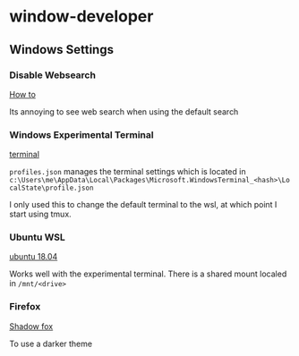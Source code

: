 # window-developer


## Windows Settings

### Disable Websearch
[How to](https://pureinfotech.com/disable-web-search-windows-10-version-1803/)

Its annoying to see web search when using the default search

### Windows Experimental Terminal
[terminal](https://github.com/microsoft/terminal)

`profiles.json` manages the terminal settings which is located in `c:\Users\me\AppData\Local\Packages\Microsoft.WindowsTerminal_<hash>\LocalState\profile.json`

I only used this to change the default terminal to the wsl, at which point I start using tmux. 

### Ubuntu WSL
[ubuntu 18.04](https://www.microsoft.com/en-us/p/ubuntu-1804-lts/9n9tngvndl3q?activetab=pivot:overviewtab)

Works well with the experimental terminal. There is a shared mount localed in `/mnt/<drive>`

### Firefox
[Shadow fox](https://github.com/overdodactyl/ShadowFox)

To use a darker theme

